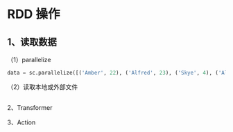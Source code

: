 # RDD 操作

## 1、读取数据

（1）parallelize

```python
data = sc.parallelize([('Amber', 22), ('Alfred', 23), ('Skye', 4), ('Albert', 12)])
```

（2）读取本地或外部文件

```

```





2、Transformer





3、Action